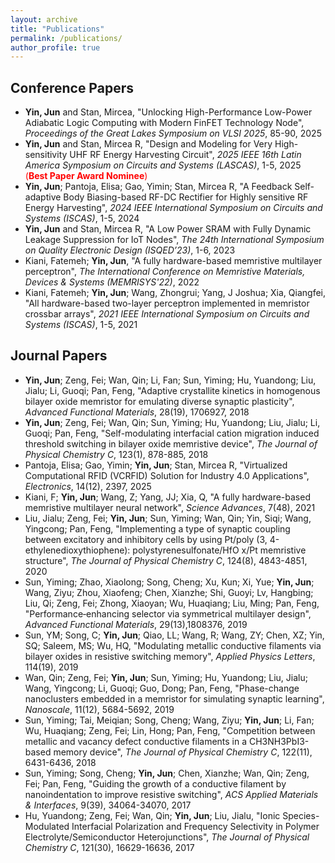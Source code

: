 ```yaml
---
layout: archive
title: "Publications"
permalink: /publications/
author_profile: true
---
```


## Conference Papers

* **Yin, Jun** and Stan, Mircea, "Unlocking High-Performance Low-Power Adiabatic Logic Computing with Modern FinFET Technology Node", _Proceedings of the Great Lakes Symposium on VLSI 2025_, 85-90, 2025
* **Yin, Jun** and Stan, Mircea R, "Design and Modeling for Very High-sensitivity UHF RF Energy Harvesting Circuit", _2025 IEEE 16th Latin America Symposium on Circuits and Systems (LASCAS)_, 1-5, 2025 <span style="color: red;">(**Best Paper Award Nominee**)</span>
* **Yin, Jun**; Pantoja, Elisa; Gao, Yimin; Stan, Mircea R, "A Feedback Self-adaptive Body Biasing-based RF-DC Rectifier for Highly sensitive RF Energy Harvesting", _2024 IEEE International Symposium on Circuits and Systems (ISCAS)_, 1-5, 2024
* **Yin, Jun** and Stan, Mircea R, "A Low Power SRAM with Fully Dynamic Leakage Suppression for IoT Nodes", _The 24th International Symposium on Quality Electronic Design (ISQED’23)_, 1-6, 2023
* Kiani, Fatemeh; **Yin, Jun**, "A fully hardware-based memristive multilayer perceptron", _The International Conference on Memristive Materials, Devices & Systems (MEMRISYS'22)_, 2022
* Kiani, Fatemeh; **Yin, Jun**; Wang, Zhongrui; Yang, J Joshua; Xia, Qiangfei, "All hardware-based two-layer perceptron implemented in memristor crossbar arrays",	_2021 IEEE International Symposium on Circuits and Systems (ISCAS)_, 1-5, 2021



## Journal Papers

* **Yin, Jun**; Zeng, Fei; Wan, Qin; Li, Fan; Sun, Yiming; Hu, Yuandong; Liu, Jialu; Li, Guoqi; Pan, Feng, "Adaptive crystallite kinetics in homogenous bilayer oxide memristor for emulating diverse synaptic plasticity",	_Advanced Functional Materials_, 28(19), 1706927, 2018
* **Yin, Jun**; Zeng, Fei; Wan, Qin; Sun, Yiming; Hu, Yuandong; Liu, Jialu; Li, Guoqi; Pan, Feng, "Self-modulating interfacial cation migration induced threshold switching in bilayer oxide memristive device", _The Journal of Physical Chemistry C_, 123(1),	878-885,	2018
* Pantoja, Elisa; Gao, Yimin; **Yin, Jun**; Stan, Mircea R, "Virtualized Computational RFID (VCRFID) Solution for Industry 4.0 Applications", _Electronics_, 14(12), 2397, 2025
* Kiani, F; **Yin, Jun**; Wang, Z; Yang, JJ; Xia, Q, "A fully hardware-based memristive multilayer neural network", _Science Advances_, 7(48), 2021
* Liu, Jialu; Zeng, Fei; **Yin, Jun**; Sun, Yiming; Wan, Qin; Yin, Siqi; Wang, Yingcong; Pan, Feng, "Implementing a type of synaptic coupling between excitatory and inhibitory cells by using Pt/poly (3, 4-ethylenedioxythiophene): polystyrenesulfonate/HfO x/Pt memristive structure",	_The Journal of Physical Chemistry C_, 124(8), 4843-4851, 2020
* Sun, Yiming; Zhao, Xiaolong; Song, Cheng; Xu, Kun; Xi, Yue; **Yin, Jun**; Wang, Ziyu; Zhou, Xiaofeng; Chen, Xianzhe; Shi, Guoyi; Lv, Hangbing; Liu, Qi; Zeng, Fei; Zhong, Xiaoyan; Wu, Huaqiang; Liu, Ming; Pan, Feng, "Performance‐enhancing selector via symmetrical multilayer design", _Advanced Functional Materials_, 29(13),1808376, 2019
* Sun, YM; Song, C; **Yin, Jun**; Qiao, LL; Wang, R; Wang, ZY; Chen, XZ; Yin, SQ; Saleem, MS; Wu, HQ, "Modulating metallic conductive filaments via bilayer oxides in resistive switching memory", _Applied Physics Letters_, 114(19), 2019
* Wan, Qin; Zeng, Fei; **Yin, Jun**; Sun, Yiming; Hu, Yuandong; Liu, Jialu; Wang, Yingcong; Li, Guoqi; Guo, Dong; Pan, Feng, "Phase-change nanoclusters embedded in a memristor for simulating synaptic learning", _Nanoscale_,	11(12), 5684-5692, 2019
* Sun, Yiming; Tai, Meiqian; Song, Cheng; Wang, Ziyu; **Yin, Jun**; Li, Fan; Wu, Huaqiang; Zeng, Fei; Lin, Hong; Pan, Feng, "Competition between metallic and vacancy defect conductive filaments in a CH3NH3PbI3-based memory device", _The Journal of Physical Chemistry C_, 122(11), 6431-6436, 2018
* Sun, Yiming; Song, Cheng; **Yin, Jun**; Chen, Xianzhe; Wan, Qin; Zeng, Fei; Pan, Feng, "Guiding the growth of a conductive filament by nanoindentation to improve resistive switching", _ACS Applied Materials & Interfaces_, 9(39), 34064-34070, 2017
* Hu, Yuandong; Zeng, Fei; Wan, Qin; **Yin, Jun**; Liu, Jialu, "Ionic Species-Modulated Interfacial Polarization and Frequency Selectivity in Polymer Electrolyte/Semiconductor Heterojunctions", _The Journal of Physical Chemistry C_, 121(30), 16629-16636, 2017
